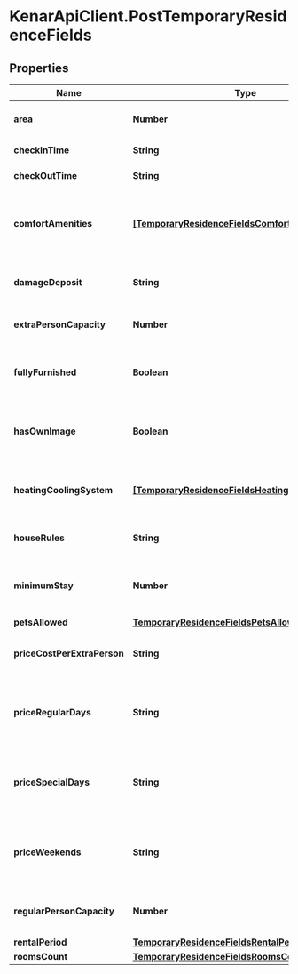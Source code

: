 # KenarApiClient.PostTemporaryResidenceFields

## Properties

Name | Type | Description | Notes
------------ | ------------- | ------------- | -------------
**area** | **Number** | متراژ اقامتگاه به متر مربع | [optional] 
**checkInTime** | **String** | Check-in time | [optional] 
**checkOutTime** | **String** | Check-out time | [optional] 
**comfortAmenities** | [**[TemporaryResidenceFieldsComfortAmenity]**](TemporaryResidenceFieldsComfortAmenity.md) | List of comfort amenities available in the residence | [optional] 
**damageDeposit** | **String** | Damage deposit amount in Toman | [optional] 
**extraPersonCapacity** | **Number** | تعداد افراد اضافه مجاز در اقامتگاه | [optional] 
**fullyFurnished** | **Boolean** | Whether the residence is fully furnished | [optional] 
**hasOwnImage** | **Boolean** | تصاویر مربوط به خود ملک بوده و تزئینی نیستند. | [optional] 
**heatingCoolingSystem** | [**[TemporaryResidenceFieldsHeatingCoolingSystem]**](TemporaryResidenceFieldsHeatingCoolingSystem.md) | List of heating and cooling systems available | [optional] 
**houseRules** | **String** | House rules and regulations | [optional] 
**minimumStay** | **Number** | Minimum number of days required for stay | [optional] 
**petsAllowed** | [**TemporaryResidenceFieldsPetsAllowed**](TemporaryResidenceFieldsPetsAllowed.md) |  | [optional] 
**priceCostPerExtraPerson** | **String** | هزینه هر نفر اضافه به ازای هر شب به تومان | [optional] 
**priceRegularDays** | **String** | قیمت اقامتگاه در روزهای عادی (شنبه تا سه‌شنبه) به تومان | [optional] 
**priceSpecialDays** | **String** | قیمت اقامتگاه در روزهای خاص (تعطیلات و مناسبت‌ها) به تومان | [optional] 
**priceWeekends** | **String** | قیمت اقامتگاه در آخر هفته (چهارشنبه تا جمعه) به تومان | [optional] 
**regularPersonCapacity** | **Number** | ظرفیت استاندارد افراد در اقامتگاه | [optional] 
**rentalPeriod** | [**TemporaryResidenceFieldsRentalPeriod**](TemporaryResidenceFieldsRentalPeriod.md) |  | [optional] 
**roomsCount** | [**TemporaryResidenceFieldsRoomsCount**](TemporaryResidenceFieldsRoomsCount.md) |  | [optional] 


